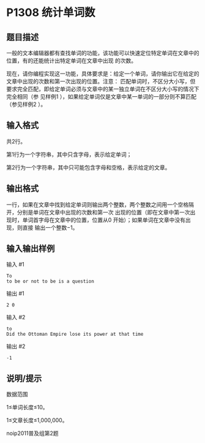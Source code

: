 # P1308 统计单词数
## 题目描述
一般的文本编辑器都有查找单词的功能，该功能可以快速定位特定单词在文章中的位置，有的还能统计出特定单词在文章中出现
的次数。

现在，请你编程实现这一功能，具体要求是：给定一个单词，请你输出它在给定的文章中出现的次数和第一次出现的位置。注意：
匹配单词时，不区分大小写，但要求完全匹配，即给定单词必须与文章中的某一独立单词在不区分大小写的情况下完全相同（参
见样例1 ），如果给定单词仅是文章中某一单词的一部分则不算匹配（参见样例2 ）。

## 输入格式
共2行。

第1行为一个字符串，其中只含字母，表示给定单词；

第2行为一个字符串，其中只可能包含字母和空格，表示给定的文章。

## 输出格式
一行，如果在文章中找到给定单词则输出两个整数，两个整数之间用一个空格隔开，分别是单词在文章中出现的次数和第一次
出现的位置（即在文章中第一次出现时，单词首字母在文章中的位置，位置从0 开始）；如果单词在文章中没有出现，则直接
输出一个整数−1。

## 输入输出样例
输入 #1

```
To
to be or not to be is a question
```
输出 #1

```
2 0
```

输入 #2

```
to
Did the Ottoman Empire lose its power at that time
```
输出 #2

```
-1
```

## 说明/提示
数据范围

1≤单词长度≤10。

1≤文章长度≤1,000,000。

noip2011普及组第2题